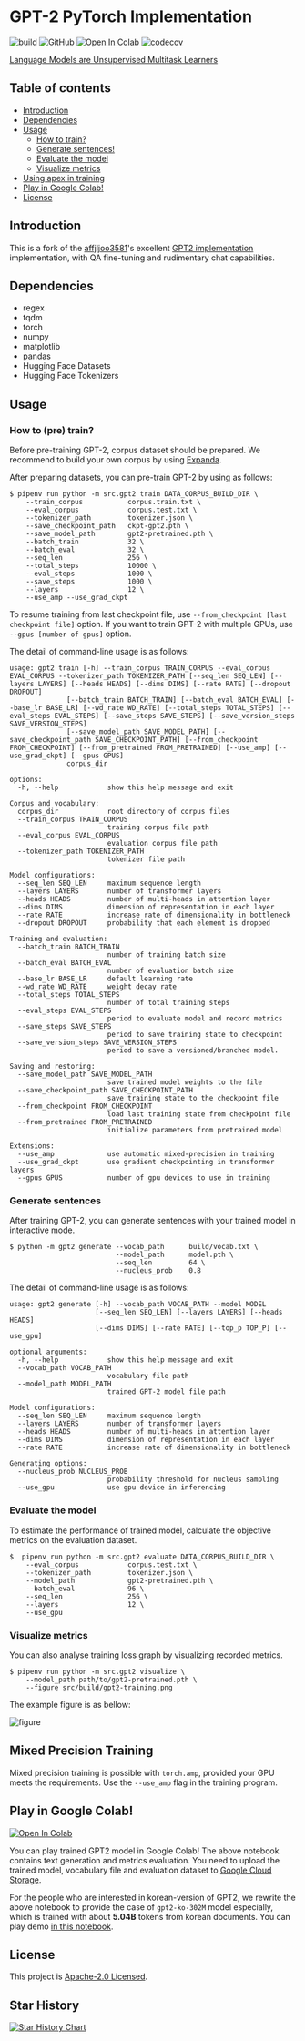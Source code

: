 # GPT-2 PyTorch Implementation

![build](https://github.com/mandar2812/GPT2/workflows/build/badge.svg)
![GitHub](https://img.shields.io/github/license/mandar2812/GPT2)
[![Open In Colab](https://colab.research.google.com/assets/colab-badge.svg)](https://colab.research.google.com/github/affjljoo3581/GPT2/blob/master/GPT2_Interactive_Notebook.ipynb)
[![codecov](https://codecov.io/gh/mandar2812/GPT2/branch/master/graph/badge.svg)](https://codecov.io/gh/affjljoo3581/GPT2)

[Language Models are Unsupervised Multitask Learners](https://cdn.openai.com/better-language-models/language_models_are_unsupervised_multitask_learners.pdf)

## Table of contents

* [Introduction](#introduction)
* [Dependencies](#dependencies)
* [Usage](#usage)
  * [How to train?](#how-to-train)
  * [Generate sentences!](#generate-sentences)
  * [Evaluate the model](#evaluate-the-model)
  * [Visualize metrics](#visualize-metrics)
* [Using apex in training](#using-apex-in-training)
* [Play in Google Colab!](#play-in-google-colab)
* [License](#license)


## Introduction
This is a fork of the [affjljoo3581](https://github.com/affjljoo3581)'s excellent [GPT2 implementation](https://github.com/affjljoo3581/GPT2) implementation, with QA fine-tuning and rudimentary chat capabilities.

## Dependencies
* regex
* tqdm
* torch
* numpy
* matplotlib
* pandas
* Hugging Face Datasets
* Hugging Face Tokenizers

## Usage

### How to (pre) train?

Before pre-training GPT-2, corpus dataset should be prepared. We recommend to build your own corpus by using [Expanda](https://github.com/mandar2812/Expanda).

After preparing datasets, you can pre-train GPT-2 by using as follows:

    $ pipenv run python -m src.gpt2 train DATA_CORPUS_BUILD_DIR \
        --train_corpus           corpus.train.txt \
        --eval_corpus            corpus.test.txt \
        --tokenizer_path         tokenizer.json \
        --save_checkpoint_path   ckpt-gpt2.pth \
        --save_model_path        gpt2-pretrained.pth \
        --batch_train            32 \
        --batch_eval             32 \
        --seq_len                256 \
        --total_steps            10000 \
        --eval_steps             1000 \
        --save_steps             1000 \
        --layers                 12 \
        --use_amp --use_grad_ckpt

To resume training from last checkpoint file, use `--from_checkpoint [last checkpoint file]` option.
If you want to train GPT-2 with multiple GPUs, use `--gpus [number of gpus]` option.

The detail of command-line usage is as follows:

    usage: gpt2 train [-h] --train_corpus TRAIN_CORPUS --eval_corpus EVAL_CORPUS --tokenizer_path TOKENIZER_PATH [--seq_len SEQ_LEN] [--layers LAYERS] [--heads HEADS] [--dims DIMS] [--rate RATE] [--dropout DROPOUT]
                  [--batch_train BATCH_TRAIN] [--batch_eval BATCH_EVAL] [--base_lr BASE_LR] [--wd_rate WD_RATE] [--total_steps TOTAL_STEPS] [--eval_steps EVAL_STEPS] [--save_steps SAVE_STEPS] [--save_version_steps SAVE_VERSION_STEPS]
                  [--save_model_path SAVE_MODEL_PATH] [--save_checkpoint_path SAVE_CHECKPOINT_PATH] [--from_checkpoint FROM_CHECKPOINT] [--from_pretrained FROM_PRETRAINED] [--use_amp] [--use_grad_ckpt] [--gpus GPUS]
                  corpus_dir

    options:
      -h, --help            show this help message and exit

    Corpus and vocabulary:
      corpus_dir            root directory of corpus files
      --train_corpus TRAIN_CORPUS
                            training corpus file path
      --eval_corpus EVAL_CORPUS
                            evaluation corpus file path
      --tokenizer_path TOKENIZER_PATH
                            tokenizer file path

    Model configurations:
      --seq_len SEQ_LEN     maximum sequence length
      --layers LAYERS       number of transformer layers
      --heads HEADS         number of multi-heads in attention layer
      --dims DIMS           dimension of representation in each layer
      --rate RATE           increase rate of dimensionality in bottleneck
      --dropout DROPOUT     probability that each element is dropped

    Training and evaluation:
      --batch_train BATCH_TRAIN
                            number of training batch size
      --batch_eval BATCH_EVAL
                            number of evaluation batch size
      --base_lr BASE_LR     default learning rate
      --wd_rate WD_RATE     weight decay rate
      --total_steps TOTAL_STEPS
                            number of total training steps
      --eval_steps EVAL_STEPS
                            period to evaluate model and record metrics
      --save_steps SAVE_STEPS
                            period to save training state to checkpoint
      --save_version_steps SAVE_VERSION_STEPS
                            period to save a versioned/branched model.

    Saving and restoring:
      --save_model_path SAVE_MODEL_PATH
                            save trained model weights to the file
      --save_checkpoint_path SAVE_CHECKPOINT_PATH
                            save training state to the checkpoint file
      --from_checkpoint FROM_CHECKPOINT
                            load last training state from checkpoint file
      --from_pretrained FROM_PRETRAINED
                            initialize parameters from pretrained model

    Extensions:
      --use_amp             use automatic mixed-precision in training
      --use_grad_ckpt       use gradient checkpointing in transformer layers
      --gpus GPUS           number of gpu devices to use in training


### Generate sentences

After training GPT-2, you can generate sentences with your trained model in interactive mode.

    $ python -m gpt2 generate --vocab_path      build/vocab.txt \
                              --model_path      model.pth \
                              --seq_len         64 \
                              --nucleus_prob    0.8

The detail of command-line usage is as follows:

    usage: gpt2 generate [-h] --vocab_path VOCAB_PATH --model MODEL
                         [--seq_len SEQ_LEN] [--layers LAYERS] [--heads HEADS]
                         [--dims DIMS] [--rate RATE] [--top_p TOP_P] [--use_gpu]

    optional arguments:
      -h, --help            show this help message and exit
      --vocab_path VOCAB_PATH
                            vocabulary file path
      --model_path MODEL_PATH
                            trained GPT-2 model file path

    Model configurations:
      --seq_len SEQ_LEN     maximum sequence length
      --layers LAYERS       number of transformer layers
      --heads HEADS         number of multi-heads in attention layer
      --dims DIMS           dimension of representation in each layer
      --rate RATE           increase rate of dimensionality in bottleneck

    Generating options:
      --nucleus_prob NUCLEUS_PROB
                            probability threshold for nucleus sampling
      --use_gpu             use gpu device in inferencing

### Evaluate the model

To estimate the performance of trained model, calculate the objective metrics on the evaluation dataset.

    $  pipenv run python -m src.gpt2 evaluate DATA_CORPUS_BUILD_DIR \
        --eval_corpus            corpus.test.txt \
        --tokenizer_path         tokenizer.json \
        --model_path             gpt2-pretrained.pth \
        --batch_eval             96 \               
        --seq_len                256 \                                                         
        --layers                 12 \
        --use_gpu 


### Visualize metrics

You can also analyse training loss graph by visualizing recorded metrics.

    $ pipenv run python -m src.gpt2 visualize \
        --model_path path/to/gpt2-pretrained.pth \
        --figure src/build/gpt2-training.png

The example figure is as bellow:

![figure](./example-figure.png)

## Mixed Precision Training

Mixed precision training is possible with `torch.amp`, provided your GPU meets the requirements. Use the `--use_amp` flag in the training program.

## Play in Google Colab!
[![Open In Colab](https://colab.research.google.com/assets/colab-badge.svg)](https://colab.research.google.com/github/affjljoo3581/GPT2/blob/master/GPT2_Interactive_Notebook.ipynb)

You can play trained GPT2 model in Google Colab! The above notebook contains text generation and metrics evaluation. You need to upload the trained model, vocabulary file and evaluation dataset to [Google Cloud Storage](https://cloud.google.com/storage).

For the people who are interested in korean-version of GPT2, we rewrite the above notebook to provide the case of `gpt2-ko-302M` model especially, which is trained with about **5.04B** tokens from korean documents. You can play demo [in this notebook](https://colab.research.google.com/github/affjljoo3581/GPT2/blob/master/korean_gpt2_302M_demo.ipynb).

## License
This project is [Apache-2.0 Licensed](./LICENSE).

## Star History

[![Star History Chart](https://api.star-history.com/svg?repos=affjljoo3581/GPT2&type=Date)](https://star-history.com/#affjljoo3581/GPT2&Date)
